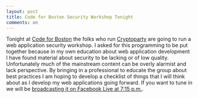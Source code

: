 ```yaml
---
layout: post
title: Code for Boston Security Workshop Tonight
comments: on
---
```

Tonight at [Code for Boston](https://www.codeforboston.org/) the folks who run [Cryptoparty](https://www.cryptoparty.in/boston) are going to run a web application security workshop. I asked for this programming to be put together because in my own education about web application development I have found material about security to be lacking or of low quality. Unfortunately much of the mainstream content can be overly alarmist and lack perspective. By bringing in a professional to educate the group about best practices I am hoping to develop a checklist of things that I will think about as I develop my web applications going forward. If you want to tune in we will be [broadcasting it on Facebook Live at 7:15 p.m.](https://www.facebook.com/codeforboston/).